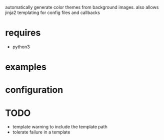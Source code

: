 automatically generate color themes from background images.
also allows jinja2 templating for config files and callbacks

# requires
* python3

# examples

# configuration


# TODO
* template warning to include the template path
* tolerate failure in a template